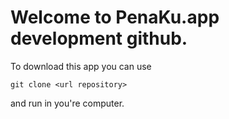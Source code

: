 # Welcome to PenaKu.app development github.

To download this app you can use

```
git clone <url repository>
```
and run in you're computer.
